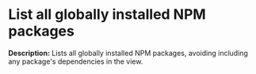 # List all globally installed NPM packages

**Description:** Lists all globally installed NPM packages, avoiding including any package's dependencies in the view.

